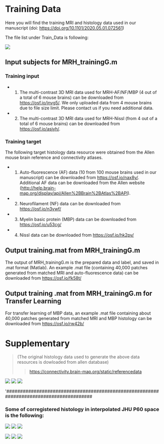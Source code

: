 # Training Data 

Here you will find the training MRI and histology data used in our manuscript (doi: https://doi.org/10.1101/2020.05.01.072561)

The file list under Train_Data is following:

![](https://github.com/liangzifei/MRH_net_submit/blob/main/image/TrainFoder_tree.jpg)


## Input subjects for MRH_trainingG.m
### Training input
- 1. The multi-contrast 3D MRI data used for MRH-AF/NF/MBP (4 out of a total of 6 mouse brains) can be downloaded from https://osf.io/jnvg5/. We only uploaded data from 4 mouse brains due to file size limit. Please contact us if you need additional data. 

- 2. The multi-contrast 3D MRI data used for MRH-Nissl (from 4 out of a total of 6 mouse brains) can be downloaded from https://osf.io/asjyh/.

### Training target
The following target histology data resource were obtained from the Allen mouse brain reference and connectivity atlases. 

- 1. Auto-fluorescence (AF) data (10 from 100 mouse brains used in our manuscript) can be downloaded from https://osf.io/nax8y/. Additional AF data can be downloaded from the Allen website (http://help.brain-map.org/display/api/Allen%2BBrain%2BAtlas%2BAPI).

- 2. Neurofilament (NF) data can be downloaded from https://osf.io/n3vwf/

- 3. Myelin basic protein (MBP) data can be downloaded from https://osf.io/u53cg/

- 4. Nissl data can be downloaded from https://osf.io/hk2pv/


## Output training.mat from MRH_trainingG.m
The output of MRH_trainingG.m is the prepared data and label, and saved in .mat format (Matlab). An example .mat file (containing 40,000 patches generated from matched MRI and auto-fluorescence data) can be downloaded from https://osf.io/fk58t/

## Output training .mat from MRH_trainingG.m for Transfer Learning
For transfer learning of MBP data, an example .mat file containing about 40,000 patches generated from matched MRI and MBP histology can be downloaded from https://osf.io/rw42b/


# Supplementary 


> (The original histology data used to generate the above data resources is dowloaded from allen database)
>> https://connectivity.brain-map.org/static/referencedata

![](https://github.com/liangzifei/MRH_net_submit/blob/main/image/100140665_130.jpg)
![](https://github.com/liangzifei/MRH_net_submit/blob/main/image/100142290_133.jpg)
![](https://github.com/liangzifei/MRH_net_submit/blob/main/image/100142355_131.jpg)

'########################################################################################
### Some of corregistered histology in interpolated JHU P60 space is the following:
> 
![](https://github.com/liangzifei/MRH_net_submit/blob/main/image/nissl2P60_132.jpg)
![](https://github.com/liangzifei/MRH_net_submit/blob/main/image/Resized56times_Allen132.jpg)
![](https://github.com/liangzifei/MRH_net_submit/blob/main/image/Resized_cropedFA132.jpg)

![](https://github.com/liangzifei/MRH_net_submit/blob/main/image/nissl2P60_141.jpg)
![](https://github.com/liangzifei/MRH_net_submit/blob/main/image/Resized_cropedAllen141.jpg)
![](https://github.com/liangzifei/MRH_net_submit/blob/main/image/Resized_cropedFA141.jpg)




